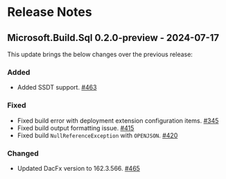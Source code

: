 # Release Notes

## Microsoft.Build.Sql 0.2.0-preview - 2024-07-17

This update brings the below changes over the previous release:

### Added
* Added SSDT support. [#463](https://github.com/microsoft/DacFx/pull/463)

### Fixed
* Fixed build error with deployment extension configuration items. [#345](https://github.com/microsoft/DacFx/issues/345)
* Fixed build output formatting issue. [#415](https://github.com/microsoft/DacFx/issues/415)
* Fixed build `NullReferenceException` with `OPENJSON`. [#420](https://github.com/microsoft/DacFx/issues/420)

### Changed
* Updated DacFx version to 162.3.566. [#465](https://github.com/microsoft/DacFx/pull/465)